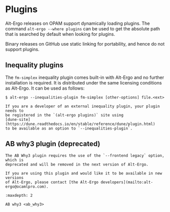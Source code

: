 # Plugins

Alt-Ergo releases on OPAM support dynamically loading plugins. The command
`alt-ergo --where plugins` can be used to get the absolute path that is
searched by default when looking for plugins.

Binary releases on GitHub use static linking for portability, and hence do not
support plugins.

## Inequality plugins

The `fm-simplex` inequality plugin comes built-in with Alt-Ergo and no further
installation is required. It is distributed under the same licensing conditions
as Alt-Ergo. It can be used as follows:

    $ alt-ergo --inequalities-plugin fm-simplex [other-options] file.<ext>

```{note}
If you are a developer of an external inequality plugin, your plugin needs to
be registered in the `(alt-ergo plugins)` site using
[dune-site](https://dune.readthedocs.io/en/stable/reference/dune/plugin.html)
to be available as an option to `--inequalities-plugin`.
```

## AB why3 plugin (**deprecated**)

```{warning}
The AB Why3 plugin requires the use of the `--frontend legacy` option, which is
deprecated and will be removed in the next version of Alt-Ergo.

If you are using this plugin and would like it to be available in new versions
of Alt-Ergo, please contact [the Alt-Ergo developers](mailto:alt-ergo@ocamlpro.com).
```

```{toctree}
:maxdepth: 2

AB why3 <ab_why3>
```
